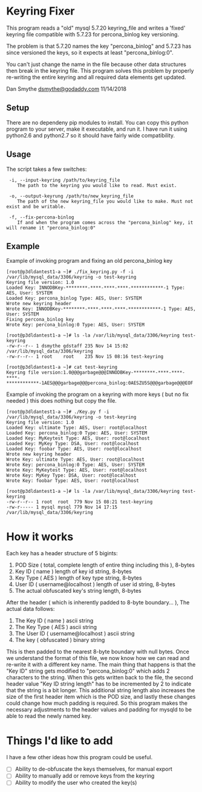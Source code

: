 # Keyring Fixer
This program reads a "old" mysql 5.7.20 keyring_file and writes a 'fixed'
keyring file compatible with 5.7.23 for percona_binlog key versioning.

The problem is that 5.7.20 names the key "percona_binlog" and 5.7.23 has
since versioned the keys, so it expects at least "percona_binlog:0".

You can't just change the name in the file because other data structures
then break in the keyring file. This program solves this problem by
properly re-writing the entire keyring and all required data elements get
updated.

Dan Smythe <dsmythe@godaddy.com> 11/14/2018
## Setup
There are no dependeny pip modules to install. You can copy this python program to your server, make it executable, and run it. I have run it using python2.6 and python2.7 so it should have fairly wide compatibility.
## Usage
The script takes a few switches:
```
 -i, --input-keyring /path/to/keyring_file
    The path to the keyring you would like to read. Must exist.
    
 -o, --output-keyrung /path/to/new_keyring_file
    The path of the new keyring_file you would like to make. Must not exist and be writable.
    
 -f, --fix-percona-binlog
    If and when the program comes across the "percona_binlog" key, it will rename it "percona_binlog:0"
```
## Example
Example of invoking program and fixing an old percona_binlog key
```
[root@p3dldantest1-a ~]# ./fix_keyring.py -f -i /var/lib/mysql_data/3306/keyring -o test-keyring
Keyring file version: 1.0
Loaded Key: INNODBKey-********-****-****-****-************-1 Type: AES, User: SYSTEM
Loaded Key: percona_binlog Type: AES, User: SYSTEM
Wrote new keyring header
Wrote Key: INNODBKey-********-****-****-****-************-1 Type: AES, User: SYSTEM
Fixing percona_binlog key
Wrote Key: percona_binlog:0 Type: AES, User: SYSTEM

[root@p3dldantest1-a ~]# ls -la /var/lib/mysql_data/3306/keyring test-keyring
-rw-r--r-- 1 dsmythe gdstaff 235 Nov 14 15:02 /var/lib/mysql_data/3306/keyring
-rw-r--r-- 1 root    root    235 Nov 15 08:16 test-keyring

[root@p3dldantest1-a ~]# cat test-keyring
Keyring file version:1.0@@@garbage@@@INNODBKey-********-****-****-****-************-1AES@@@garbage@@@percona_binlog:0AESZU5S@@@garbage@@@EOF
```
Example of invoking the program on a keyring with more keys ( but no fix needed ) this does nothing but copy the file.
```
[root@p3dldantest1-a ~]# ./Key.py f -i /var/lib/mysql_data/3306/keyring -o test-keyring
Keyring file version: 1.0
Loaded Key: ultimate Type: AES, User: root@localhost
Loaded Key: percona_binlog:0 Type: AES, User: SYSTEM
Loaded Key: MyKeytest Type: AES, User: root@localhost
Loaded Key: MyKey Type: DSA, User: root@localhost
Loaded Key: foobar Type: AES, User: root@localhost
Wrote new keyring header
Wrote Key: ultimate Type: AES, User: root@localhost
Wrote Key: percona_binlog:0 Type: AES, User: SYSTEM
Wrote Key: MyKeytest Type: AES, User: root@localhost
Wrote Key: MyKey Type: DSA, User: root@localhost
Wrote Key: foobar Type: AES, User: root@localhost

[root@p3dldantest1-a ~]# ls -la /var/lib/mysql_data/3306/keyring test-keyring
-rw-r--r-- 1 root  root  779 Nov 15 08:21 test-keyring
-rw-r----- 1 mysql mysql 779 Nov 14 17:15 /var/lib/mysql_data/3306/keyring
```

# How it works
Each key has a header structure of 5 bigints:

1. POD Size ( total, complete length of entire thing including this ), 8-bytes
2. Key ID ( name ) length of key id string, 8-bytes
3. Key Type ( AES ) length of key type string, 8-bytes
4. User ID ( username@localhost ) length of user id string, 8-bytes
5. The actual obfuscated key's string length, 8-bytes

After the header ( which is inherently padded to 8-byte boundary... ), The actual data follows:

1. The Key ID ( name ) ascii string
2. The Key Type ( AES ) ascii string
3. The User ID ( username@localhost ) ascii string
4. The key ( obfuscated ) binary string

This is then padded to the nearest 8-byte boundary with null bytes. Once we understand the format of this file, we now know how we can read and re-write it with a different key name. The main thing that happens is that the "Key ID" string gets modified to "percona_binlog:0" which adds 2 characters to the string. When this gets written back to the file, the second header value "Key ID string length" has to be incremented by 2 to indicate that the string is a bit longer. This additional string length also increases the size of the first header item which is the POD size, and lastly these changes could change how much padding is required. So this program makes the necessary adjustments to the header values and padding for mysqld to be able to read the newly named key.

# Things I'd like to add
I have a few other ideas how this program could be useful. 
- [ ] Ability to de-obfuscate the keys themselves, for manual export
- [ ] Ability to manually add or remove keys from the keyring
- [ ] Ability to modify the user who created the key(s)
